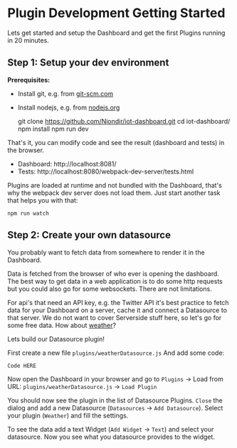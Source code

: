 # Plugin Development Getting Started

Lets get started and setup the Dashboard and get the first Plugins running in 20 minutes.

## Step 1: Setup your dev environment

**Prerequisites:**
* Install git, e.g. from [git-scm.com](https://git-scm.com/)
* Install nodejs, e.g. from [nodejs.org](https://nodejs.org/en/)

    git clone https://github.com/Niondir/iot-dashboard.git
    cd iot-dashboard/
    npm install
    npm run dev

That's it, you can modify code and see the result (dashboard and tests) in the browser.

* Dashboard: http://localhost:8081/
* Tests: http://localhost:8080/webpack-dev-server/tests.html

Plugins are loaded at runtime and not bundled with the Dashboard, that's why the webpack dev server does not load them.
Just start another task that helps you with that:

    npm run watch

## Step 2: Create your own datasource

You probably want to fetch data from somewhere to render it in the Dashboard.

Data is fetched from the browser of who ever is opening the dashboard. The best way to get data in a web application is to do some http requests but you could also go for some websockets. There are not limitations.

For api's that need an API key, e.g. the Twitter API it's best practice to fetch data for your Dashboard on a server, cache it and connect a Datasource to that server. We do not want to cover Serverside stuff here, so let's go for some free data. How about [weather](http://simpleweatherjs.com/)?

Lets build our Datasource plugin!

First create a new file `plugins/weatherDatasource.js`
And add some code:

    Code HERE

Now open the Dashboard in your browser and go to `Plugins` -> Load from URL: `plugins/weatherDatasource.js` -> `Load Plugin`

You should now see the plugin in the list of Datasource Plugins.
`Close` the dialog and add a new Datasource (`Datasources` -> `Add Datasource`). Select your plugin (`Weather`) and fill the settings.

To see the data add a text Widget (`Add Widget` -> `Text`) and select your datasource. Now you see what you datasource provides to the widget.
